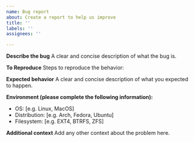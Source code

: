 ```yaml
---
name: Bug report
about: Create a report to help us improve
title: ''
labels: ''
assignees: ''

---
```


**Describe the bug**
A clear and concise description of what the bug is.

**To Reproduce**
Steps to reproduce the behavior:

**Expected behavior**
A clear and concise description of what you expected to happen.

**Environment (please complete the following information):**
 - OS: [e.g. Linux, MacOS]
 - Distribution: [e.g. Arch, Fedora, Ubuntu]
 - Filesystem: [e.g. EXT4, BTRFS, ZFS]

**Additional context**
Add any other context about the problem here.
